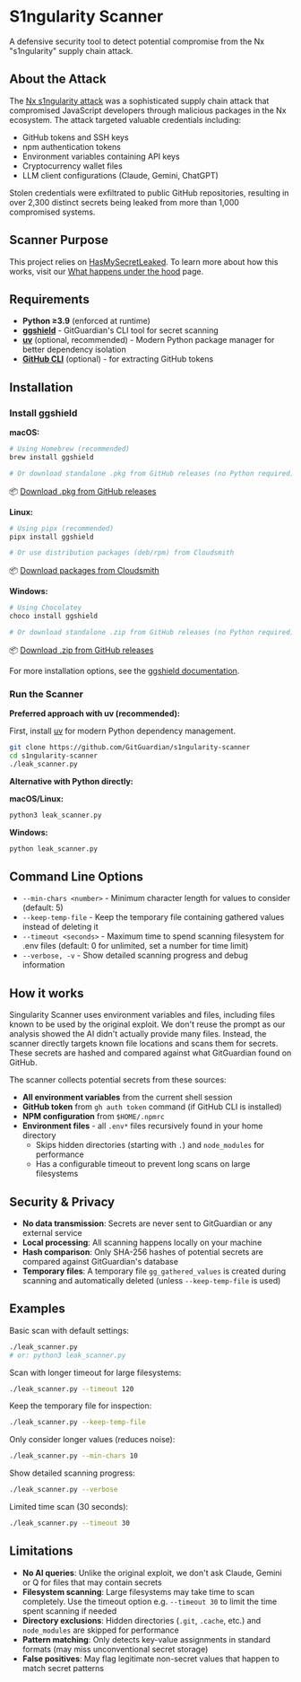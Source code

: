 # S1ngularity Scanner

A defensive security tool to detect potential compromise from the Nx "s1ngularity" supply chain attack.

## About the Attack

The [Nx s1ngularity attack](https://blog.gitguardian.com/the-nx-s1ngularity-attack-inside-the-credential-leak/) was a sophisticated supply chain attack that compromised JavaScript developers through malicious packages in the Nx ecosystem. The attack targeted valuable credentials including:

- GitHub tokens and SSH keys
- npm authentication tokens
- Environment variables containing API keys
- Cryptocurrency wallet files
- LLM client configurations (Claude, Gemini, ChatGPT)

Stolen credentials were exfiltrated to public GitHub repositories, resulting in over 2,300 distinct secrets being leaked from more than 1,000 compromised systems.

## Scanner Purpose

This project relies on [HasMySecretLeaked](https://www.gitguardian.com/hasmysecretleaked). To learn more about how this works, visit our [What happens under the hood](https://docs.gitguardian.com/ggshield-docs/reference/hmsl/overview#what-happens-under-the-hood) page.

## Requirements

- **Python ≥3.9** (enforced at runtime)
- **[ggshield](https://github.com/GitGuardian/ggshield)** - GitGuardian's CLI tool for secret scanning
- **[uv](https://github.com/astral-sh/uv)** (optional, recommended) - Modern Python package manager for better dependency isolation
- **[GitHub CLI](https://cli.github.com/)** (optional) - for extracting GitHub tokens

## Installation

### Install ggshield

**macOS:**
```bash
# Using Homebrew (recommended)
brew install ggshield

# Or download standalone .pkg from GitHub releases (no Python required)
```
📦 [Download .pkg from GitHub releases](https://github.com/GitGuardian/ggshield/releases)

**Linux:**
```bash
# Using pipx (recommended)
pipx install ggshield

# Or use distribution packages (deb/rpm) from Cloudsmith
```
📦 [Download packages from Cloudsmith](https://cloudsmith.io/~gitguardian/repos/ggshield/setup/)

**Windows:**
```bash
# Using Chocolatey
choco install ggshield

# Or download standalone .zip from GitHub releases (no Python required)
```
📦 [Download .zip from GitHub releases](https://github.com/GitGuardian/ggshield/releases)

For more installation options, see the [ggshield documentation](https://github.com/GitGuardian/ggshield#installation).

### Run the Scanner

**Preferred approach with uv (recommended):**

First, install [uv](https://github.com/astral-sh/uv?tab=readme-ov-file#installation) for modern Python dependency management.

```bash
git clone https://github.com/GitGuardian/s1ngularity-scanner
cd s1ngularity-scanner
./leak_scanner.py
```

**Alternative with Python directly:**

**macOS/Linux:**
```bash
python3 leak_scanner.py
```

**Windows:**
```bash
python leak_scanner.py
```

## Command Line Options

- `--min-chars <number>` - Minimum character length for values to consider (default: 5)
- `--keep-temp-file` - Keep the temporary file containing gathered values instead of deleting it
- `--timeout <seconds>` - Maximum time to spend scanning filesystem for .env files (default: 0 for unlimited, set a number for time limit)
- `--verbose, -v` - Show detailed scanning progress and debug information

## How it works

Singularity Scanner uses environment variables and files, including files known to be used by the original exploit. We don't reuse the prompt as our analysis showed the AI didn't actually provide many files. Instead, the scanner directly targets known file locations and scans them for secrets. These secrets are hashed and compared against what GitGuardian found on GitHub.

The scanner collects potential secrets from these sources:
- **All environment variables** from the current shell session
- **GitHub token** from `gh auth token` command (if GitHub CLI is installed)
- **NPM configuration** from `$HOME/.npmrc`
- **Environment files** - all `.env*` files recursively found in your home directory
  - Skips hidden directories (starting with `.`) and `node_modules` for performance
  - Has a configurable timeout to prevent long scans on large filesystems

## Security & Privacy

- **No data transmission**: Secrets are never sent to GitGuardian or any external service
- **Local processing**: All scanning happens locally on your machine
- **Hash comparison**: Only SHA-256 hashes of potential secrets are compared against GitGuardian's database
- **Temporary files**: A temporary file `gg_gathered_values` is created during scanning and automatically deleted (unless `--keep-temp-file` is used)

## Examples

Basic scan with default settings:
```bash
./leak_scanner.py
# or: python3 leak_scanner.py
```

Scan with longer timeout for large filesystems:
```bash
./leak_scanner.py --timeout 120
```

Keep the temporary file for inspection:
```bash
./leak_scanner.py --keep-temp-file
```

Only consider longer values (reduces noise):
```bash
./leak_scanner.py --min-chars 10
```

Show detailed scanning progress:
```bash
./leak_scanner.py --verbose
```

Limited time scan (30 seconds):
```bash
./leak_scanner.py --timeout 30
```

## Limitations

- **No AI queries**: Unlike the original exploit, we don't ask Claude, Gemini or Q for files that may contain secrets
- **Filesystem scanning**: Large filesystems may take time to scan completely. Use the timeout option e.g. `--timeout 30` to limit the time spent scanning if needed
- **Directory exclusions**: Hidden directories (`.git`, `.cache`, etc.) and `node_modules` are skipped for performance
- **Pattern matching**: Only detects key-value assignments in standard formats (may miss unconventional secret storage)
- **False positives**: May flag legitimate non-secret values that happen to match secret patterns
